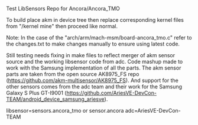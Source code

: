 Test LibSensors Repo for Ancora/Ancora_TMO

To build place akm in device tree then replace corresponding kernel files from "/kernel mine" then proceed like normal.

Note: In the case of the "arch/arm/mach-msm/board-ancora_tmo.c" refer to the changes.txt to make changes manually to ensure using latest code.

Still testing needs fixing in make files to reflect merger of akm sensor source and the working libsensor code from adc. Code mashup made to work with the Samsung implementation of all the parts. The akm sensor parts are taken from the open source AK8975_FS repo (https://github.com/akm-multisensor/AK8975_FS). And support for the other sensors comes from the adc team and their work for the Samsung Galaxy S Plus GT-I9001 (https://github.com/AriesVE-DevCon-TEAM/android_device_samsung_ariesve).

libsensor=sensors.ancora_tmo or sensor.ancora
adc=AriesVE-DevCon-TEAM
